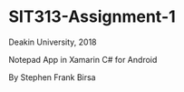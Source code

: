 # SIT313-Assignment-1 
Deakin University, 2018

Notepad App in Xamarin C# for Android

By Stephen Frank Birsa